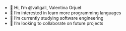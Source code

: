 - 👋 Hi, I’m @vallgall, Valentina Orjuel
- 👀 I’m interested in learn more programming languages
- 🌱 I’m currently studying software engineering
- 💞️ I’m looking to collaborate on future projects

<!---
vallgall/vallgall is a ✨ special ✨ repository because its `README.md` (this file) appears on your GitHub profile.
You can click the Preview link to take a look at your changes.
--->
